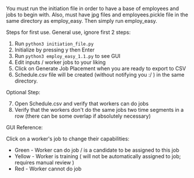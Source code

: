 You must run the initiation file in order to have a base of employees and jobs to begin with. Also, must have jpg files and employees.pickle file in the same directory as employ_easy. Then simply run employ_easy.

Steps for first use. General use, ignore first 2 steps:

1. Run `python3 initiation_file.py`
2. Initialize by pressing y then Enter
3. Run `python3 employ_easy_1.1.py` to see GUI
4. Edit inputs / worker jobs to your liking
5. Click on Generate Job Placement when you are ready to export to CSV
6. Schedule.csv file will be created (without notifying you :/ ) in the same directory.

Optional Step:

7. Open Schedule.csv and verify that workers can do jobs
8. Verify that the workers don't do the same jobs two time segments in a row (there can be some overlap if absolutely necessary)


GUI Reference:

Click on a worker's job to change their capabilities:

- Green   - Worker can do job / is a candidate to be assigned to this job
- Yellow  - Worker is training ( will not be automatically assigned to job; requires manual review )
- Red     - Worker cannot do job